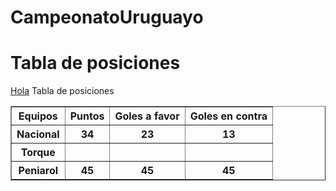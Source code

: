 # CampeonatoUruguayo

<!doctype html>
<html>
    <head>
    <title>Campeonato Uruguayo </title>
    </head>
    <body>
    <h1>Tabla de posiciones</h1>
    <u>Hola</u>
    <caption>Tabla de posiciones</caption>
    <table border ="1">
        <thead>
            <tr>
                <th>Equipos</th>
                <th>Puntos </th>
                <th>Goles a favor</th>
                <th>Goles en contra</th>
            </tr>
        </thead>
        <tbody>
                    <tr>
                <th>Nacional</th>
                <th>34</th>
                <th>23</th>
                <th>13</th>
            </tr>
                    <tr>
                <th>Torque</th>
                <th></th>
                <th></th>
                <th></th>
            </tr>
                        </tr>
                    <tr>
                <th>Peniarol</th>
                <th>45</th>
                <th>45</th>
                <th>45</th>
            </tr>
       </tbody>
    </table>   
    </body>
</html>
